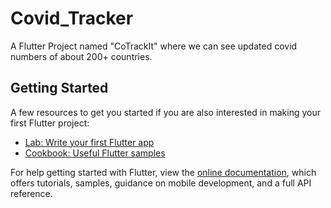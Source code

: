 # Covid_Tracker

A Flutter Project named "CoTrackIt" where we can see updated covid numbers of about 200+ countries.

## Getting Started

A few resources to get you started if you are also interested in making your first Flutter project:

- [Lab: Write your first Flutter app](https://flutter.dev/docs/get-started/codelab)
- [Cookbook: Useful Flutter samples](https://flutter.dev/docs/cookbook)

For help getting started with Flutter, view the
[online documentation](https://flutter.dev/docs), which offers tutorials,
samples, guidance on mobile development, and a full API reference.
